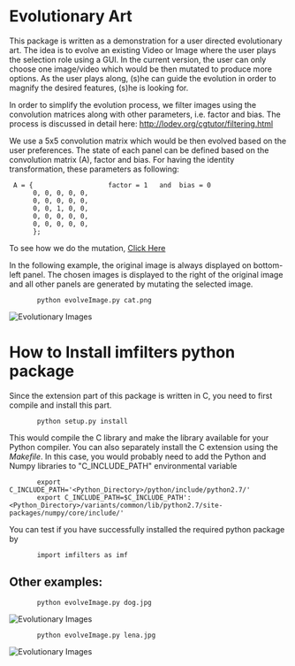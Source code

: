 # Evolutionary Art

This package is written as a demonstration for a user directed evolutionary art. The idea is to evolve an existing Video or Image where the user plays the selection role using a GUI. In the current version, the user can only choose one image/video which would be then mutated to produce more options. As the user plays along, (s)he can guide the evolution in order to magnify the desired features, (s)he is looking for.

In order to simplify the evolution process, we filter images using the convolution matrices along with other parameters, i.e. factor and bias. The process is discussed in detail here: http://lodev.org/cgtutor/filtering.html

We use a 5x5 convolution matrix which would be then evolved based on the user preferences. The state of each panel can be defined based on the convolution matrix (A), factor and bias. For having the identity transformation, these parameters as following:

     A = {                   factor = 1   and  bias = 0
          0, 0, 0, 0, 0,
          0, 0, 0, 0, 0,
          0, 0, 1, 0, 0,
          0, 0, 0, 0, 0,
          0, 0, 0, 0, 0,
          };

To see how we do the mutation, [Click Here](https://github.com/ekourkchi/Evolutionary_Art/files/1339615/evolutionary.pdf)

In the following example, the original image is always displayed on bottom-left panel. The chosen images is displayed to the right of the original image and all other panels are generated by mutating the selected image.

           python evolveImage.py cat.png
          
 ![Evolutionary Images](https://user-images.githubusercontent.com/13570487/30950224-307380a6-a3b7-11e7-9082-d9dca6fcb743.png?raw=true "Evolutionary Images")

# How to Install __imfilters__ python package

Since the extension part of this package is written in C, you need to first compile and install this part.

           python setup.py install

This would compile the C library and make the library available for your Python compiler. You can also separately install the C extension using the *Makefile*. In this case, you would probably need to add the Python and Numpy libraries to "C_INCLUDE_PATH" environmental variable

           export C_INCLUDE_PATH='<Python_Directory>/python/include/python2.7/'
           export C_INCLUDE_PATH=$C_INCLUDE_PATH':<Python_Directory>/variants/common/lib/python2.7/site-packages/numpy/core/include/'

You can test if you have successfully installed the required python package by

           import imfilters as imf

## Other examples:

           python evolveImage.py dog.jpg
 ![Evolutionary Images](https://user-images.githubusercontent.com/13570487/30950390-4702a21a-a3b8-11e7-82a7-7ba36d13e71b.png?raw=true "Evolutionary Dog")

           python evolveImage.py lena.jpg

 ![Evolutionary Images](https://user-images.githubusercontent.com/13570487/30950373-268641fe-a3b8-11e7-9c9a-934fd453b347.png?raw=true "Evolutionary Lena")
